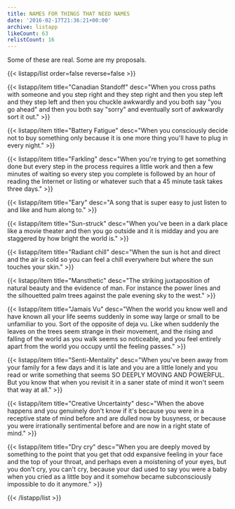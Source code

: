 ```yaml
---
title: NAMES FOR THINGS THAT NEED NAMES
date: '2016-02-17T21:36:21+00:00'
archive: listapp
likeCount: 63
relistCount: 16
---
```


Some of these are real. Some are my proposals.

{{< listapp/list order=false reverse=false >}}

   {{< listapp/item title="Canadian Standoff"
      desc="When you cross paths with someone and you step right and they step right and then you step left and they step left and then you chuckle awkwardly and you both say \"you go ahead\" and then you both say \"sorry\" and eventually sort of awkwardly sort it out." >}}

   {{< listapp/item title="Battery Fatigue"
      desc="When you consciously decide not to buy something only because it is one more thing you'll have to plug in every night." >}}

   {{< listapp/item title="Farkling"
      desc="When you're trying to get something done but every step in the process requires a little work and then a few minutes of waiting so every step you complete is followed by an hour of reading the Internet or listing or whatever such that a 45 minute task takes three days." >}}

   {{< listapp/item title="Eary"
      desc="A song that is super easy to just listen to and like and hum along to." >}}

   {{< listapp/item title="Sun-struck"
      desc="When you've been in a dark place like a movie theater and then you go outside and it is midday and you are staggered by how bright the world is." >}}

   {{< listapp/item title="Radiant chill"
      desc="When the sun is hot and direct and the air is cold so you can feel a chill everywhere but where the sun touches your skin." >}}

   {{< listapp/item title="Mansthetic"
      desc="The striking juxtaposition of natural beauty and the evidence of man. For instance the power lines and the silhouetted palm trees against the pale evening sky to the west." >}}

   {{< listapp/item title="Jamais Vu"
      desc="When the world you know well and have known all your life seems suddenly in some way large or small to be unfamiliar to you. Sort of the opposite of deja vu. Like when suddenly the leaves on the trees seem strange in their movement, and the rising and falling of the world as you walk seems so noticeable, and you feel entirely apart from the world you occupy until the feeling passes." >}}

   {{< listapp/item title="Senti-Mentality"
      desc="When you've been away from your family for a few days and it is late and you are a little lonely and you read or write something that seems SO DEEPLY MOVING AND POWERFUL. But you know that when you revisit it in a saner state of mind it won't seem that way at all." >}}

   {{< listapp/item title="Creative Uncertainty"
      desc="When the above happens and you genuinely don't know if it's because you were in a receptive state of mind before and are dulled now by busyness, or because you were irrationally sentimental before and are now in a right state of mind." >}}

   {{< listapp/item title="Dry cry"
      desc="When you are deeply moved by something to the point that you get that odd expansive feeling in your face and the top of your throat, and perhaps even a moistening of your eyes, but you don't cry, you can't cry, because your dad used to say you were a baby when you cried as a little boy and it somehow became subconsciously impossible to do it anymore." >}}

{{< /listapp/list >}}
